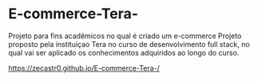 # E-commerce-Tera-

Projeto para fins acadêmicos no qual é criado um e-commerce Projeto proposto pela instituiçao Tera no curso de desenvolvimento full stack, no qual vai ser aplicado os conhecimentos adquiridos ao longo do curso.

https://zecastr0.github.io/E-commerce-Tera-/
